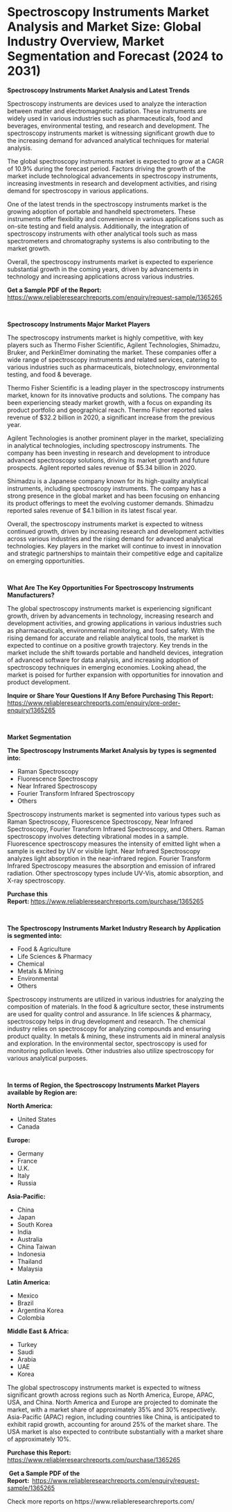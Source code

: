 <p><h1>Spectroscopy Instruments Market Analysis and Market Size: Global Industry Overview, Market Segmentation and Forecast (2024 to 2031)</h1></p><p><strong>Spectroscopy Instruments Market Analysis and Latest Trends</strong></p>
<p><p>Spectroscopy instruments are devices used to analyze the interaction between matter and electromagnetic radiation. These instruments are widely used in various industries such as pharmaceuticals, food and beverages, environmental testing, and research and development. The spectroscopy instruments market is witnessing significant growth due to the increasing demand for advanced analytical techniques for material analysis.</p><p>The global spectroscopy instruments market is expected to grow at a CAGR of 10.9% during the forecast period. Factors driving the growth of the market include technological advancements in spectroscopy instruments, increasing investments in research and development activities, and rising demand for spectroscopy in various applications.</p><p>One of the latest trends in the spectroscopy instruments market is the growing adoption of portable and handheld spectrometers. These instruments offer flexibility and convenience in various applications such as on-site testing and field analysis. Additionally, the integration of spectroscopy instruments with other analytical tools such as mass spectrometers and chromatography systems is also contributing to the market growth.</p><p>Overall, the spectroscopy instruments market is expected to experience substantial growth in the coming years, driven by advancements in technology and increasing applications across various industries.</p></p>
<p><strong>Get a Sample PDF of the Report:&nbsp;</strong> <a href="https://www.reliableresearchreports.com/enquiry/request-sample/1365265">https://www.reliableresearchreports.com/enquiry/request-sample/1365265</a></p>
<p>&nbsp;</p>
<p><strong>Spectroscopy Instruments Major Market Players</strong></p>
<p><p>The spectroscopy instruments market is highly competitive, with key players such as Thermo Fisher Scientific, Agilent Technologies, Shimadzu, Bruker, and PerkinElmer dominating the market. These companies offer a wide range of spectroscopy instruments and related services, catering to various industries such as pharmaceuticals, biotechnology, environmental testing, and food & beverage.</p><p>Thermo Fisher Scientific is a leading player in the spectroscopy instruments market, known for its innovative products and solutions. The company has been experiencing steady market growth, with a focus on expanding its product portfolio and geographical reach. Thermo Fisher reported sales revenue of $32.2 billion in 2020, a significant increase from the previous year.</p><p>Agilent Technologies is another prominent player in the market, specializing in analytical technologies, including spectroscopy instruments. The company has been investing in research and development to introduce advanced spectroscopy solutions, driving its market growth and future prospects. Agilent reported sales revenue of $5.34 billion in 2020.</p><p>Shimadzu is a Japanese company known for its high-quality analytical instruments, including spectroscopy instruments. The company has a strong presence in the global market and has been focusing on enhancing its product offerings to meet the evolving customer demands. Shimadzu reported sales revenue of $4.1 billion in its latest fiscal year.</p><p>Overall, the spectroscopy instruments market is expected to witness continued growth, driven by increasing research and development activities across various industries and the rising demand for advanced analytical technologies. Key players in the market will continue to invest in innovation and strategic partnerships to maintain their competitive edge and capitalize on emerging opportunities.</p></p>
<p>&nbsp;</p>
<p><strong>What Are The Key Opportunities For Spectroscopy Instruments Manufacturers?</strong></p>
<p><p>The global spectroscopy instruments market is experiencing significant growth, driven by advancements in technology, increasing research and development activities, and growing applications in various industries such as pharmaceuticals, environmental monitoring, and food safety. With the rising demand for accurate and reliable analytical tools, the market is expected to continue on a positive growth trajectory. Key trends in the market include the shift towards portable and handheld devices, integration of advanced software for data analysis, and increasing adoption of spectroscopy techniques in emerging economies. Looking ahead, the market is poised for further expansion with opportunities for innovation and product development.</p></p>
<p><strong>Inquire or Share Your Questions If Any Before Purchasing This Report:</strong> <a href="https://www.reliableresearchreports.com/enquiry/pre-order-enquiry/1365265">https://www.reliableresearchreports.com/enquiry/pre-order-enquiry/1365265</a></p>
<p>&nbsp;</p>
<p><strong>Market Segmentation</strong></p>
<p><strong>The Spectroscopy Instruments Market Analysis by types is segmented into:</strong></p>
<p><ul><li>Raman Spectroscopy</li><li>Fluorescence Spectroscopy</li><li>Near Infrared Spectroscopy</li><li>Fourier Transform Infrared Spectroscopy</li><li>Others</li></ul></p>
<p><p>Spectroscopy instruments market is segmented into various types such as Raman Spectroscopy, Fluorescence Spectroscopy, Near Infrared Spectroscopy, Fourier Transform Infrared Spectroscopy, and Others. Raman spectroscopy involves detecting vibrational modes in a sample. Fluorescence spectroscopy measures the intensity of emitted light when a sample is excited by UV or visible light. Near Infrared Spectroscopy analyzes light absorption in the near-infrared region. Fourier Transform Infrared Spectroscopy measures the absorption and emission of infrared radiation. Other spectroscopy types include UV-Vis, atomic absorption, and X-ray spectroscopy.</p></p>
<p><strong>Purchase this Report:&nbsp;</strong><a href="https://www.reliableresearchreports.com/purchase/1365265">https://www.reliableresearchreports.com/purchase/1365265</a></p>
<p>&nbsp;</p>
<p><strong>The Spectroscopy Instruments Market Industry Research by Application is segmented into:</strong></p>
<p><ul><li>Food & Agriculture</li><li>Life Sciences & Pharmacy</li><li>Chemical</li><li>Metals & Mining</li><li>Environmental</li><li>Others</li></ul></p>
<p><p>Spectroscopy instruments are utilized in various industries for analyzing the composition of materials. In the food & agriculture sector, these instruments are used for quality control and assurance. In life sciences & pharmacy, spectroscopy helps in drug development and research. The chemical industry relies on spectroscopy for analyzing compounds and ensuring product quality. In metals & mining, these instruments aid in mineral analysis and exploration. In the environmental sector, spectroscopy is used for monitoring pollution levels. Other industries also utilize spectroscopy for various analytical purposes.</p></p>
<p>&nbsp;</p>
<p><strong>In terms of Region, the Spectroscopy Instruments Market Players available by Region are:</strong></p>
<p>
    <p> <strong> North America: </strong>
        <ul>
            <li>United States</li>
            <li>Canada</li>
        </ul>
        </p> 
    <p> <strong> Europe: </strong>
        <ul>
            <li>Germany</li>
            <li>France</li>
            <li>U.K.</li>
            <li>Italy</li>
            <li>Russia</li>
        </ul>
        </p> 
    <p> <strong> Asia-Pacific: </strong>
        <ul>
            <li>China</li>
            <li>Japan</li>
            <li>South Korea</li>
            <li>India</li>
            <li>Australia</li>
            <li>China Taiwan</li>
            <li>Indonesia</li>
            <li>Thailand</li>
            <li>Malaysia</li>
        </ul>
        </p> 
    <p> <strong> Latin America: </strong>
        <ul>
            <li>Mexico</li>
            <li>Brazil</li>
            <li>Argentina Korea</li>
            <li>Colombia</li>
        </ul>
        </p> 
    <p> <strong> Middle East & Africa: </strong>
        <ul>
            <li>Turkey</li>
            <li>Saudi</li>
            <li>Arabia</li>
            <li>UAE</li>
            <li>Korea</li>
        </ul>
    </p>
    </p>
<p><p>The global spectroscopy instruments market is expected to witness significant growth across regions such as North America, Europe, APAC, USA, and China. North America and Europe are projected to dominate the market, with a market share of approximately 35% and 30% respectively. Asia-Pacific (APAC) region, including countries like China, is anticipated to exhibit rapid growth, accounting for around 25% of the market share. The USA market is also expected to contribute substantially with a market share of approximately 10%.</p></p>
<p><strong>Purchase this Report: </strong><a href="https://www.reliableresearchreports.com/purchase/1365265">https://www.reliableresearchreports.com/purchase/1365265</a></p>
<p>&nbsp;<strong>Get a Sample PDF of the Report:&nbsp;&nbsp;</strong><a href="https://www.reliableresearchreports.com/enquiry/request-sample/1365265">https://www.reliableresearchreports.com/enquiry/request-sample/1365265</a></p>
<p><strong></strong></p>
<p>Check more reports on https://www.reliableresearchreports.com/</p>